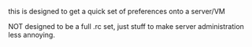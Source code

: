 this is designed to get a quick set of preferences onto a server/VM

NOT designed to be a full .rc set, just stuff to make server administration
less annoying.

